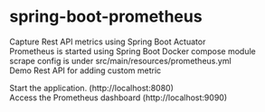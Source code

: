 # spring-boot-prometheus
Capture Rest API metrics using Spring Boot Actuator<br>
Prometheus is started using Spring Boot Docker compose module<br>
scrape config is under src/main/resources/prometheus.yml<br>
Demo Rest API for adding custom metric<br><p>

Start the application. (http://localhost:8080)<br>
Access the Prometheus dashboard (http://localhost:9090)
